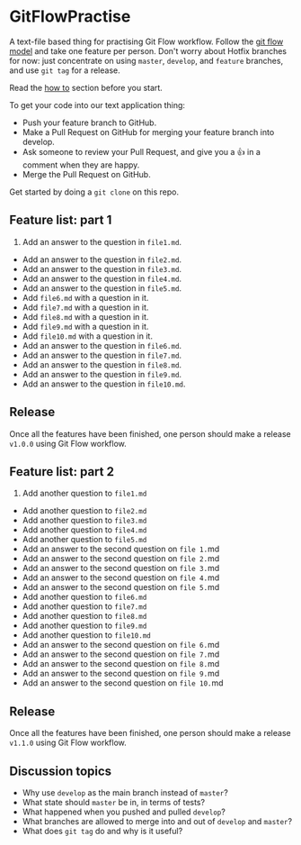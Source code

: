 # GitFlowPractise

A text-file based thing for practising Git Flow workflow. Follow the [git flow model](http://nvie.com/posts/a-successful-git-branching-model/) and take one feature per person. Don't worry about Hotfix branches for now: just concentrate on using `master`, `develop`, and `feature` branches, and use `git tag` for a release.

Read the [how to](./howto.md) section before you start.

To get your code into our text application thing:

* Push your feature branch to GitHub.
* Make a Pull Request on GitHub for merging your feature branch into develop.
* Ask someone to review your Pull Request, and give you a :+1: in a comment when they are happy.
* Merge the Pull Request on GitHub.

Get started by doing a `git clone` on this repo.

## Feature list: part 1

1. Add an answer to the question in `file1.md`.
* Add an answer to the question in `file2.md`.
* Add an answer to the question in `file3.md`.
* Add an answer to the question in `file4.md`.
* Add an answer to the question in `file5.md`.
* Add `file6.md` with a question in it.
* Add `file7.md` with a question in it.
* Add `file8.md` with a question in it.
* Add `file9.md` with a question in it.
* Add `file10.md` with a question in it.
* Add an answer to the question in `file6.md`.
* Add an answer to the question in `file7.md`.
* Add an answer to the question in `file8.md`.
* Add an answer to the question in `file9.md`.
* Add an answer to the question in `file10.md`.

## Release

Once all the features have been finished, one person should make a release `v1.0.0` using Git Flow workflow.

## Feature list: part 2

1. Add another question to `file1.md`
* Add another question to `file2.md`
* Add another question to `file3.md`
* Add another question to `file4.md`
* Add another question to `file5.md`
* Add an answer to the second question on `file 1.`md
* Add an answer to the second question on `file 2.`md
* Add an answer to the second question on `file 3.`md
* Add an answer to the second question on `file 4.`md
* Add an answer to the second question on `file 5.`md
* Add another question to `file6.md`
* Add another question to `file7.md`
* Add another question to `file8.md`
* Add another question to `file9.md`
* Add another question to `file10.md`
* Add an answer to the second question on `file 6.`md
* Add an answer to the second question on `file 7.`md
* Add an answer to the second question on `file 8.`md
* Add an answer to the second question on `file 9.`md
* Add an answer to the second question on `file 10.`md

## Release

Once all the features have been finished, one person should make a release `v1.1.0` using Git Flow workflow.


## Discussion topics

* Why use `develop` as the main branch instead of `master`?
* What state should `master` be in, in terms of tests?
* What happened when you pushed and pulled `develop`?
* What branches are allowed to merge into and out of `develop` and `master`?
* What does `git tag` do and why is it useful?
